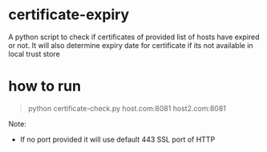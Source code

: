 # certificate-expiry
A python script to check if certificates of provided list of hosts have expired or not. It will also determine expiry date for certificate if its not available in local trust store

# how to run
> python certificate-check.py host.com:8081 host2.com:8081

Note: 
- If no port provided it will use default 443 SSL port of HTTP
